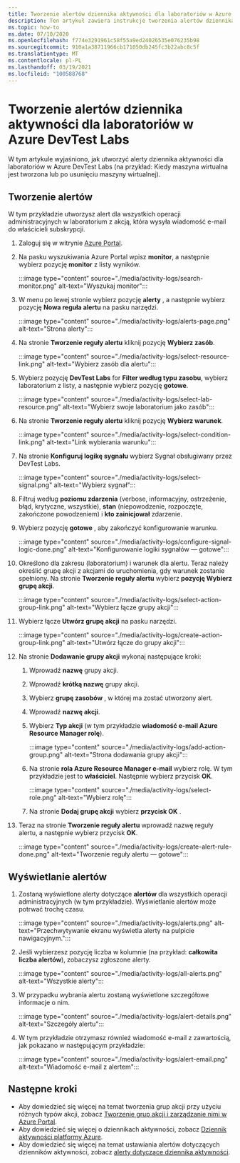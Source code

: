```yaml
---
title: Tworzenie alertów dziennika aktywności dla laboratoriów w Azure DevTest Labs
description: Ten artykuł zawiera instrukcje tworzenia alertów dziennika aktywności dla laboratorium w Azure DevTest Labs.
ms.topic: how-to
ms.date: 07/10/2020
ms.openlocfilehash: f774e3291961c58f55a9ed24026535e076235b98
ms.sourcegitcommit: 910a1a38711966cb171050db245fc3b22abc8c5f
ms.translationtype: MT
ms.contentlocale: pl-PL
ms.lasthandoff: 03/19/2021
ms.locfileid: "100588768"
---
```

# <a name="create-activity-log-alerts-for-labs-in-azure-devtest-labs"></a>Tworzenie alertów dziennika aktywności dla laboratoriów w Azure DevTest Labs
W tym artykule wyjaśniono, jak utworzyć alerty dziennika aktywności dla laboratoriów w Azure DevTest Labs (na przykład: Kiedy maszyna wirtualna jest tworzona lub po usunięciu maszyny wirtualnej).

## <a name="create-alerts"></a>Tworzenie alertów
W tym przykładzie utworzysz alert dla wszystkich operacji administracyjnych w laboratorium z akcją, która wysyła wiadomość e-mail do właścicieli subskrypcji. 

1. Zaloguj się w witrynie [Azure Portal](https://portal.azure.com).
1. Na pasku wyszukiwania Azure Portal wpisz **monitor**, a następnie wybierz pozycję **monitor** z listy wyników. 

    :::image type="content" source="./media/activity-logs/search-monitor.png" alt-text="Wyszukaj monitor":::        
1. W menu po lewej stronie wybierz pozycję **alerty** , a następnie wybierz pozycję **Nowa reguła alertu** na pasku narzędzi. 

    :::image type="content" source="./media/activity-logs/alerts-page.png" alt-text="Strona alerty":::    
1. Na stronie **Tworzenie reguły alertu** kliknij pozycję **Wybierz zasób**. 

    :::image type="content" source="./media/activity-logs/select-resource-link.png" alt-text="Wybierz zasób dla alertu":::        
1. Wybierz pozycję **DevTest Labs** for **Filter według typu zasobu**, wybierz laboratorium z listy, a następnie wybierz pozycję **gotowe**.

    :::image type="content" source="./media/activity-logs/select-lab-resource.png" alt-text="Wybierz swoje laboratorium jako zasób":::
1. Na stronie **Tworzenie reguły alertu** kliknij pozycję **Wybierz warunek**. 

    :::image type="content" source="./media/activity-logs/select-condition-link.png" alt-text="Link wybierania warunku":::    
1. Na stronie **Konfiguruj logikę sygnału** wybierz Sygnał obsługiwany przez DevTest Labs. 

    :::image type="content" source="./media/activity-logs/select-signal.png" alt-text="Wybierz sygnał":::
1. Filtruj według **poziomu zdarzenia** (verbose, informacyjny, ostrzeżenie, błąd, krytyczne, wszystkie), **stan** (niepowodzenie, rozpoczęte, zakończone powodzeniem) i **kto zainicjował** zdarzenie. 
1. Wybierz pozycję **gotowe** , aby zakończyć konfigurowanie warunku. 

    :::image type="content" source="./media/activity-logs/configure-signal-logic-done.png" alt-text="Konfigurowanie logiki sygnałów — gotowe":::
1. Określono dla zakresu (laboratorium) i warunek dla alertu. Teraz należy określić grupę akcji z akcjami do uruchomienia, gdy warunek zostanie spełniony. Na stronie **Tworzenie reguły alertu** wybierz **pozycję Wybierz grupę akcji**. 

    :::image type="content" source="./media/activity-logs/select-action-group-link.png" alt-text="Wybierz łącze grupy akcji":::
1. Wybierz łącze **Utwórz grupę akcji** na pasku narzędzi. 

    :::image type="content" source="./media/activity-logs/create-action-group-link.png" alt-text="Utwórz łącze do grupy akcji":::
1. Na stronie **Dodawanie grupy akcji** wykonaj następujące kroki:
    1. Wprowadź **nazwę** grupy akcji.
    1. Wprowadź **krótką nazwę** grupy akcji. 
    1. Wybierz **grupę zasobów** , w której ma zostać utworzony alert. 
    1. Wprowadź **nazwę akcji**. 
    1. Wybierz **Typ akcji** (w tym przykładzie **wiadomość e-mail Azure Resource Manager rolę**). 

        :::image type="content" source="./media/activity-logs/add-action-group.png" alt-text="Strona dodawania grupy akcji":::
    1. Na stronie **rola Azure Resource Manager e-mail** wybierz rolę. W tym przykładzie jest to **właściciel**. Następnie wybierz przycisk **OK**. 

        :::image type="content" source="./media/activity-logs/select-role.png" alt-text="Wybierz rolę":::            
    1. Na stronie **Dodaj grupę akcji** wybierz **przycisk OK** . 
1. Teraz na stronie **Tworzenie reguły alertu** wprowadź nazwę reguły alertu, a następnie wybierz przycisk **OK**. 

    :::image type="content" source="./media/activity-logs/create-alert-rule-done.png" alt-text="Tworzenie reguły alertu — gotowe":::

## <a name="view-alerts"></a>Wyświetlanie alertów 
1. Zostaną wyświetlone alerty dotyczące **alertów** dla wszystkich operacji administracyjnych (w tym przykładzie). Wyświetlanie alertów może potrwać trochę czasu. 

    :::image type="content" source="./media/activity-logs/alerts.png" alt-text="Przechwytywanie ekranu wyświetla alerty na pulpicie nawigacyjnym.":::
1. Jeśli wybierzesz pozycję liczba w kolumnie (na przykład: **całkowita liczba alertów**), zobaczysz zgłoszone alerty. 

    :::image type="content" source="./media/activity-logs/all-alerts.png" alt-text="Wszystkie alerty":::
1. W przypadku wybrania alertu zostaną wyświetlone szczegółowe informacje o nim. 

    :::image type="content" source="./media/activity-logs/alert-details.png" alt-text="Szczegóły alertu":::
1. W tym przykładzie otrzymasz również wiadomość e-mail z zawartością, jak pokazano w następującym przykładzie: 

    :::image type="content" source="./media/activity-logs/alert-email.png" alt-text="Wiadomość e-mail z alertem":::

## <a name="next-steps"></a>Następne kroki
- Aby dowiedzieć się więcej na temat tworzenia grup akcji przy użyciu różnych typów akcji, zobacz [Tworzenie grup akcji i zarządzanie nimi w Azure Portal](../azure-monitor/alerts/action-groups.md).
- Aby dowiedzieć się więcej o dziennikach aktywności, zobacz  [Dziennik aktywności platformy Azure](../azure-monitor/essentials/activity-log.md).
- Aby dowiedzieć się więcej na temat ustawiania alertów dotyczących dzienników aktywności, zobacz [alerty dotyczące dziennika aktywności](../azure-monitor/alerts/activity-log-alerts.md).

